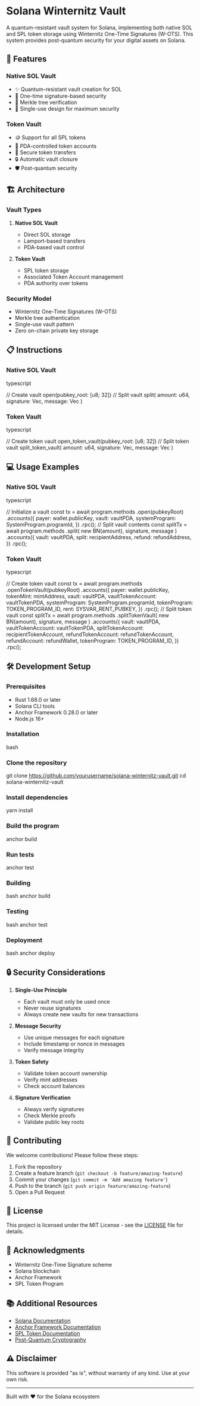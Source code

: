 # Solana Winternitz Vault

A quantum-resistant vault system for Solana, implementing both native SOL and SPL token storage using Winternitz One-Time Signatures (W-OTS). This system provides post-quantum security for your digital assets on Solana.

## 🌟 Features

### Native SOL Vault
- ✨ Quantum-resistant vault creation for SOL
- 🔐 One-time signature-based security
- 🌳 Merkle tree verification
- 💫 Single-use design for maximum security

### Token Vault
- 🪙 Support for all SPL tokens
- 🏦 PDA-controlled token accounts
- 🔄 Secure token transfers
- 🔒 Automatic vault closure
- 🛡️ Post-quantum security

## 🏗️ Architecture

### Vault Types
1. **Native SOL Vault**
   - Direct SOL storage
   - Lamport-based transfers
   - PDA-based vault control

2. **Token Vault**
   - SPL token storage
   - Associated Token Account management
   - PDA authority over tokens

### Security Model
- Winternitz One-Time Signatures (W-OTS)
- Merkle tree authentication
- Single-use vault pattern
- Zero on-chain private key storage

## 📋 Instructions

### Native SOL Vault

typescript

// Create vault
open(pubkey_root: [u8; 32])
// Split vault
split(
amount: u64,
signature: Vec<u8>,
message: Vec<u8>
)

### Token Vault

typescript

// Create token vault
open_token_vault(pubkey_root: [u8; 32])
// Split token vault
split_token_vault(
amount: u64,
signature: Vec<u8>,
message: Vec<u8>
)

## 💻 Usage Examples

### Native SOL Vault

typescript

// Initialize a vault
const tx = await program.methods
.open(pubkeyRoot)
.accounts({
payer: wallet.publicKey,
vault: vaultPDA,
systemProgram: SystemProgram.programId,
})
.rpc();
// Split vault contents
const splitTx = await program.methods
.split(
new BN(amount),
signature,
message
)
.accounts({
vault: vaultPDA,
split: recipientAddress,
refund: refundAddress,
})
.rpc();

### Token Vault

typescript

// Create token vault
const tx = await program.methods
.openTokenVault(pubkeyRoot)
.accounts({
payer: wallet.publicKey,
tokenMint: mintAddress,
vault: vaultPDA,
vaultTokenAccount: vaultTokenPDA,
systemProgram: SystemProgram.programId,
tokenProgram: TOKEN_PROGRAM_ID,
rent: SYSVAR_RENT_PUBKEY,
})
.rpc();
// Split token vault
const splitTx = await program.methods
.splitTokenVault(
new BN(amount),
signature,
message
)
.accounts({
vault: vaultPDA,
vaultTokenAccount: vaultTokenPDA,
splitTokenAccount: recipientTokenAccount,
refundTokenAccount: refundTokenAccount,
refundAccount: refundWallet,
tokenProgram: TOKEN_PROGRAM_ID,
})
.rpc();

## 🛠️ Development Setup

### Prerequisites
- Rust 1.68.0 or later
- Solana CLI tools
- Anchor Framework 0.28.0 or later
- Node.js 16+

### Installation

bash

### Clone the repository
git clone https://github.com/yourusername/solana-winternitz-vault.git
cd solana-winternitz-vault

### Install dependencies
yarn install

### Build the program
anchor build

### Run tests
anchor test

### Building

bash
anchor build

### Testing

bash
anchor test

### Deployment

bash
anchor deploy

## 🔒 Security Considerations

1. **Single-Use Principle**
   - Each vault must only be used once
   - Never reuse signatures
   - Always create new vaults for new transactions

2. **Message Security**
   - Use unique messages for each signature
   - Include timestamp or nonce in messages
   - Verify message integrity

3. **Token Safety**
   - Validate token account ownership
   - Verify mint addresses
   - Check account balances

4. **Signature Verification**
   - Always verify signatures
   - Check Merkle proofs
   - Validate public key roots

## 🤝 Contributing

We welcome contributions! Please follow these steps:

1. Fork the repository
2. Create a feature branch (`git checkout -b feature/amazing-feature`)
3. Commit your changes (`git commit -m 'Add amazing feature'`)
4. Push to the branch (`git push origin feature/amazing-feature`)
5. Open a Pull Request

## 📝 License

This project is licensed under the MIT License - see the [LICENSE](LICENSE) file for details.

## 🙏 Acknowledgments

- Winternitz One-Time Signature scheme
- Solana blockchain
- Anchor Framework
- SPL Token Program

## 📚 Additional Resources

- [Solana Documentation](https://docs.solana.com/)
- [Anchor Framework Documentation](https://www.anchor-lang.com/)
- [SPL Token Documentation](https://spl.solana.com/token)
- [Post-Quantum Cryptography](https://en.wikipedia.org/wiki/Post-quantum_cryptography)

## ⚠️ Disclaimer

This software is provided "as is", without warranty of any kind. Use at your own risk.

---

Built with ❤️ for the Solana ecosystem
